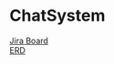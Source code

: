 # ChatSystem

[Jira Board](https://grittycapstone.atlassian.net/jira/software/projects/KAN/boards/1)  
[ERD](https://lucid.app/lucidchart/a9df48e3-f499-4822-815a-048bb401337a/edit?beaconFlowId=7EAB89797A64058D&invitationId=inv_49c1222d-04a3-45e0-9da4-3619e4f6e029&page=0_0#)
